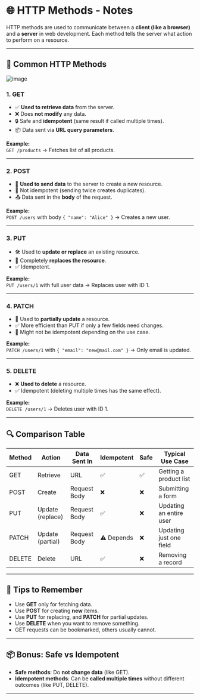 # 🌐 HTTP Methods - Notes

HTTP methods are used to communicate between a **client (like a browser)** and a **server** in web development. Each method tells the server what action to perform on a resource.

---

## 📌 Common HTTP Methods

![image](https://github.com/user-attachments/assets/770abb13-54ad-437c-a901-c209123b8fe7)



### 1. **GET**
- ✅ **Used to retrieve data** from the server.
- ❌ Does **not modify** any data.
- 🔒 Safe and **idempotent** (same result if called multiple times).
- 📦 Data sent via **URL query parameters**.

**Example:**  
`GET /products` → Fetches list of all products.

---

### 2. **POST**
- 📝 **Used to send data** to the server to create a new resource.
- 🔄 Not idempotent (sending twice creates duplicates).
- 📤 Data sent in the **body** of the request.

**Example:**  
`POST /users` with body `{ "name": "Alice" }` → Creates a new user.

---

### 3. **PUT**
- 🛠️ Used to **update or replace** an existing resource.
- 🧹 Completely **replaces the resource**.
- ✅ Idempotent.

**Example:**  
`PUT /users/1` with full user data → Replaces user with ID 1.

---

### 4. **PATCH**
- 🔧 Used to **partially update** a resource.
- ✅ More efficient than PUT if only a few fields need changes.
- 🔁 Might not be idempotent depending on the use case.

**Example:**  
`PATCH /users/1` with `{ "email": "new@mail.com" }` → Only email is updated.

---

### 5. **DELETE**
- ❌ **Used to delete** a resource.
- ✅ Idempotent (deleting multiple times has the same effect).

**Example:**  
`DELETE /users/1` → Deletes user with ID 1.

---

## 🔍 Comparison Table

| Method  | Action           | Data Sent In | Idempotent | Safe | Typical Use Case              |
|---------|------------------|--------------|------------|------|-------------------------------|
| GET     | Retrieve         | URL          | ✅         | ✅   | Getting a product list        |
| POST    | Create           | Request Body | ❌         | ❌   | Submitting a form             |
| PUT     | Update (replace) | Request Body | ✅         | ❌   | Updating an entire user       |
| PATCH   | Update (partial) | Request Body | ⚠️ Depends | ❌   | Updating just one field       |
| DELETE  | Delete           | URL          | ✅         | ❌   | Removing a record             |

---

## 🧠 Tips to Remember
- Use **GET** only for fetching data.
- Use **POST** for creating **new** items.
- Use **PUT** for replacing, and **PATCH** for partial updates.
- Use **DELETE** when you want to remove something.
- GET requests can be bookmarked, others usually cannot.

---

## 📦 Bonus: Safe vs Idempotent

- **Safe methods**: Do **not change data** (like GET).
- **Idempotent methods**: Can be **called multiple times** without different outcomes (like PUT, DELETE).

---

